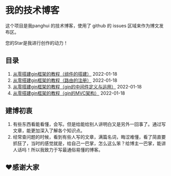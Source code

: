 # 我的技术博客

这个项目是我panghui 的技术博客，使用了 github 的 issues 区域来作为博文发布区。


您的Star是我进行创作的动力！

## 目录

1. [从零搭建gin框架的教程（组件的搭建）](https://github.com/panghui23/blog/issues/4) 2022-01-18
1. [从零搭建gin框架的教程（路由的注册）](https://github.com/panghui23/blog/issues/3) 2022-01-18
1. [从零搭建gin框架的教程（gin的中间件定义与运用）](https://github.com/panghui23/blog/issues/2) 2022-01-18
1. [从零搭建gin框架的教程（gin的MVC架构）](https://github.com/panghui23/blog/issues/1) 2022-01-18





## 建博初衷

1. 有些东西看能看懂，会写。但是给能给别人讲明白又是另外一回事了。通过写文章，能更加深入了解各个知识点。
2. 经常查问题的时候，看到有些人写的文章，满篇名词，晦涩难懂，看了简直要抓狂了，当时的感觉就是，给自己一巴掌，怎么这么笨？给博主一巴掌，能讲人话吗！所以我致力于写最通俗易懂的博客。

## ❤️感谢大家




